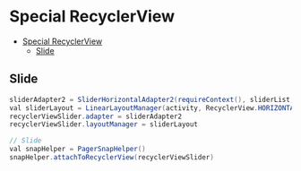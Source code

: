 # Special RecyclerView

- [Special RecyclerView](#special-recyclerview)
  - [Slide](#slide)

## Slide

```java
sliderAdapter2 = SliderHorizontalAdapter2(requireContext(), sliderList, null, recyclerViewSlider)
val sliderLayout = LinearLayoutManager(activity, RecyclerView.HORIZONTAL, false)
recyclerViewSlider.adapter = sliderAdapter2
recyclerViewSlider.layoutManager = sliderLayout

// Slide
val snapHelper = PagerSnapHelper()
snapHelper.attachToRecyclerView(recyclerViewSlider)
```
